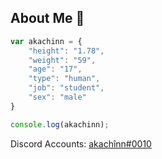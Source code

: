 <h2>About Me 💜</h2>

```js
var akachinn = {
    "height": "1.78",
    "weight": "59",
    "age": "17",
    "type": "human",
    "job": "student",
    "sex": "male"
}

console.log(akachinn);
```

Discord Accounts: [akachînn#0010](https://discord.com/users/856887745246527498)
